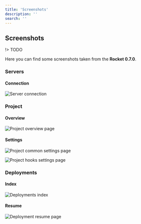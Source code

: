```yaml
---
title: 'Screenshots'
description: ''
search: ''
---
```


## Screenshots

!> TODO

Here you can find some screenshots taken from the **Rocket 0.7.0**.

### Servers

#### Connection

![Server connection](/screenshots/server-connection.png)

### Project

#### Overview

![Project overview page](/screenshots/project-overview.png)

#### Settings

![Project common settings page](/screenshots/project-settings-common.png)

![Project hooks settings page](/screenshots/project-settings-hooks.png)

### Deployments

#### Index

![Deployments index](/screenshots/deployments.png)

#### Resume

![Deployment resume page](/screenshots/deployment-resume.png)
